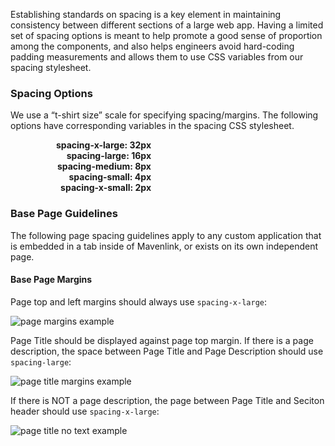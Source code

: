 Establishing standards on spacing is a key element in maintaining consistency between different sections of a large web app. Having a limited set of spacing options is meant to help promote a good sense of proportion among the components, and also helps engineers avoid hard-coding padding measurements and allows them to use CSS variables from our spacing stylesheet.

### Spacing Options

We use a “t-shirt size” scale for specifying spacing/margins. The following options have corresponding variables in the spacing CSS stylesheet.

<style>
    .patterns-list {
        display: flex;
        flex-direction: column;
        max-width: 225px;
    }
    
    .pattern-item {
        align-items: center;
        display: flex;
        flex-direction: row;
        justify-content: space-between;
        margin: var(--spacing-small);
    }
    
    .pattern-text {
        font-weight: bold;
        font-family: var(--mavenlink-type-font-family);
    }
    
    .pattern {
        margin-right: var(--spacing-medium);
    }

    .x-large {
        background-color: var(--mds-red-54);
        height: var(--spacing-x-large);
        width: var(--spacing-x-large);
    }
    
    .large {
        background-color: var(--mds-orange-54);
        height: var(--spacing-large);
        width: var(--spacing-large);
    }
    
    .medium {
        background-color: var(--mds-green-54);
        height: var(--spacing-medium);
        width: var(--spacing-medium);
    }
    
    .small {
        background-color: var(--mds-blue-54);
        height: var(--spacing-small);
        width: var(--spacing-small);
    }
    
    .x-small {
        background-color: var(--mds-violet-54);
        height: var(--spacing-x-small);
        width: var(--spacing-x-small);
    }
</style>

<div class="patterns-list">
    <div class="pattern-item">
        <span class="pattern x-large"></span>
        <span class="pattern-text">spacing-x-large: 32px</span>
    </div>
    <div class="pattern-item">
        <span class="pattern large"></span>
        <span class="pattern-text">spacing-large: 16px</span>
    </div>
    <div class="pattern-item">
        <span class="pattern medium"></span>
        <span class="pattern-text">spacing-medium: 8px</span>
    </div>
    <div class="pattern-item">
        <span class="pattern small"></span>
        <span class="pattern-text">spacing-small: 4px</span>
    </div>
    <div class="pattern-item">
        <span class="pattern x-small"></span>
        <span class="pattern-text">spacing-x-small: 2px</span>
    </div>
</div>

### Base Page Guidelines

The following page spacing guidelines apply to any custom application that is embedded in a tab inside of Mavenlink, or exists on its own independent page.

#### Base Page Margins

Page top and left margins should always use `spacing-x-large`:

<img alt="page margins example" src="images/page-margins-example.jpg"/>

Page Title should be displayed against page top margin. If there is a page description, the space between Page Title and Page Description should use `spacing-large`:

<img alt="page title margins example" src="images/page-title-margins.jpg" />

If there is NOT a page description, the page between Page Title and Seciton header should use `spacing-x-large`:

<img alt="page title no text example" src="images/page-title-no-text.jpg" />

